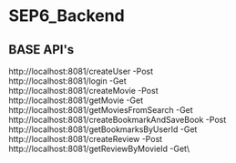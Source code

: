 # SEP6_Backend

## BASE API's
http://localhost:8081/createUser			            -Post\
http://localhost:8081/login		        	          -Get\
http://localhost:8081/createMovie		              -Post\
http://localhost:8081/getMovie			              -Get\
http://localhost:8081/getMoviesFromSearch	        -Get\
http://localhost:8081/createBookmarkAndSaveBook	  -Post\
http://localhost:8081/getBookmarksByUserId	      -Get\
http://localhost:8081/createReview		            -Post\
http://localhost:8081/getReviewByMovieId		      -Get\
